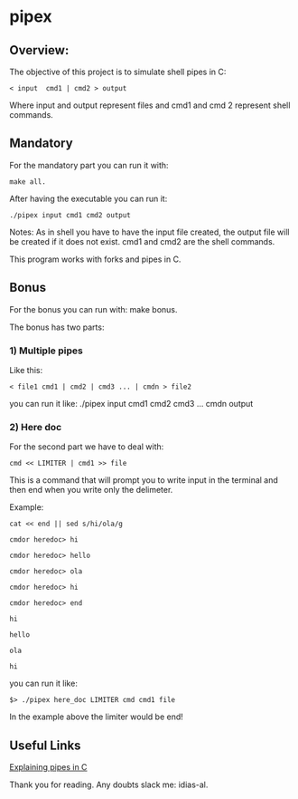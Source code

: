 # pipex

## Overview:

The objective of this project is to simulate shell pipes in C:

 ```
< input  cmd1 | cmd2 > output
 ```
 
Where input and output represent files and cmd1 and cmd 2 represent shell commands. 

## Mandatory

For the mandatory part you can run it with: 
 ```
make all.
 ```
 
After having the executable you can run it: 

 ```
./pipex input cmd1 cmd2 output
 ```
 
Notes: As in shell you have to have the input file created, the output file will be created if it does not exist. cmd1 and cmd2 are the shell commands. 

This program works with forks and pipes in C.

## Bonus

For the bonus you can run with: make bonus.

The bonus has two parts:

### 1) Multiple pipes

Like this: 

 ```
< file1 cmd1 | cmd2 | cmd3 ... | cmdn > file2
 ```
 
you can run it like: ./pipex input cmd1 cmd2 cmd3 ... cmdn output

### 2) Here doc 
For the second part we have to deal with:

 ```
cmd << LIMITER | cmd1 >> file
 ```
 
This is a command that will prompt you to write input in the terminal and then end when you write only the delimeter.

Example:

 ```
cat << end || sed s/hi/ola/g

cmdor heredoc> hi

cmdor heredoc> hello

cmdor heredoc> ola

cmdor heredoc> hi

cmdor heredoc> end

hi

hello

ola

hi
 ```
you can run it like: 
 ```
$> ./pipex here_doc LIMITER cmd cmd1 file
 ```
 
In the example above the limiter would be end!

## Useful Links

[Explaining pipes in C](https://www.youtube.com/watch?v=6xbLgZpOBi8)

Thank you for reading. Any doubts slack me: idias-al.
